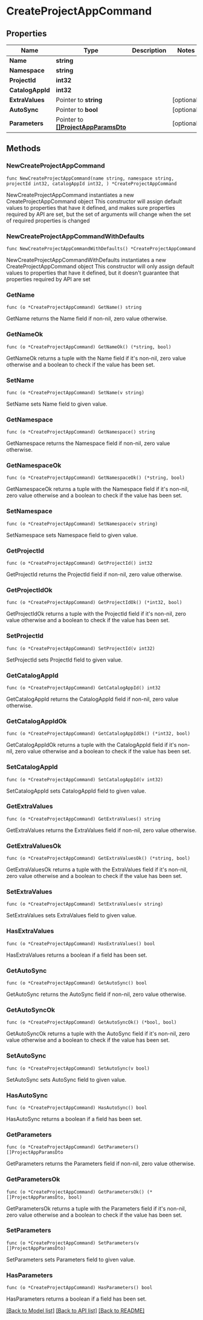 # CreateProjectAppCommand

## Properties

Name | Type | Description | Notes
------------ | ------------- | ------------- | -------------
**Name** | **string** |  | 
**Namespace** | **string** |  | 
**ProjectId** | **int32** |  | 
**CatalogAppId** | **int32** |  | 
**ExtraValues** | Pointer to **string** |  | [optional] 
**AutoSync** | Pointer to **bool** |  | [optional] 
**Parameters** | Pointer to [**[]ProjectAppParamsDto**](ProjectAppParamsDto.md) |  | [optional] 

## Methods

### NewCreateProjectAppCommand

`func NewCreateProjectAppCommand(name string, namespace string, projectId int32, catalogAppId int32, ) *CreateProjectAppCommand`

NewCreateProjectAppCommand instantiates a new CreateProjectAppCommand object
This constructor will assign default values to properties that have it defined,
and makes sure properties required by API are set, but the set of arguments
will change when the set of required properties is changed

### NewCreateProjectAppCommandWithDefaults

`func NewCreateProjectAppCommandWithDefaults() *CreateProjectAppCommand`

NewCreateProjectAppCommandWithDefaults instantiates a new CreateProjectAppCommand object
This constructor will only assign default values to properties that have it defined,
but it doesn't guarantee that properties required by API are set

### GetName

`func (o *CreateProjectAppCommand) GetName() string`

GetName returns the Name field if non-nil, zero value otherwise.

### GetNameOk

`func (o *CreateProjectAppCommand) GetNameOk() (*string, bool)`

GetNameOk returns a tuple with the Name field if it's non-nil, zero value otherwise
and a boolean to check if the value has been set.

### SetName

`func (o *CreateProjectAppCommand) SetName(v string)`

SetName sets Name field to given value.


### GetNamespace

`func (o *CreateProjectAppCommand) GetNamespace() string`

GetNamespace returns the Namespace field if non-nil, zero value otherwise.

### GetNamespaceOk

`func (o *CreateProjectAppCommand) GetNamespaceOk() (*string, bool)`

GetNamespaceOk returns a tuple with the Namespace field if it's non-nil, zero value otherwise
and a boolean to check if the value has been set.

### SetNamespace

`func (o *CreateProjectAppCommand) SetNamespace(v string)`

SetNamespace sets Namespace field to given value.


### GetProjectId

`func (o *CreateProjectAppCommand) GetProjectId() int32`

GetProjectId returns the ProjectId field if non-nil, zero value otherwise.

### GetProjectIdOk

`func (o *CreateProjectAppCommand) GetProjectIdOk() (*int32, bool)`

GetProjectIdOk returns a tuple with the ProjectId field if it's non-nil, zero value otherwise
and a boolean to check if the value has been set.

### SetProjectId

`func (o *CreateProjectAppCommand) SetProjectId(v int32)`

SetProjectId sets ProjectId field to given value.


### GetCatalogAppId

`func (o *CreateProjectAppCommand) GetCatalogAppId() int32`

GetCatalogAppId returns the CatalogAppId field if non-nil, zero value otherwise.

### GetCatalogAppIdOk

`func (o *CreateProjectAppCommand) GetCatalogAppIdOk() (*int32, bool)`

GetCatalogAppIdOk returns a tuple with the CatalogAppId field if it's non-nil, zero value otherwise
and a boolean to check if the value has been set.

### SetCatalogAppId

`func (o *CreateProjectAppCommand) SetCatalogAppId(v int32)`

SetCatalogAppId sets CatalogAppId field to given value.


### GetExtraValues

`func (o *CreateProjectAppCommand) GetExtraValues() string`

GetExtraValues returns the ExtraValues field if non-nil, zero value otherwise.

### GetExtraValuesOk

`func (o *CreateProjectAppCommand) GetExtraValuesOk() (*string, bool)`

GetExtraValuesOk returns a tuple with the ExtraValues field if it's non-nil, zero value otherwise
and a boolean to check if the value has been set.

### SetExtraValues

`func (o *CreateProjectAppCommand) SetExtraValues(v string)`

SetExtraValues sets ExtraValues field to given value.

### HasExtraValues

`func (o *CreateProjectAppCommand) HasExtraValues() bool`

HasExtraValues returns a boolean if a field has been set.

### GetAutoSync

`func (o *CreateProjectAppCommand) GetAutoSync() bool`

GetAutoSync returns the AutoSync field if non-nil, zero value otherwise.

### GetAutoSyncOk

`func (o *CreateProjectAppCommand) GetAutoSyncOk() (*bool, bool)`

GetAutoSyncOk returns a tuple with the AutoSync field if it's non-nil, zero value otherwise
and a boolean to check if the value has been set.

### SetAutoSync

`func (o *CreateProjectAppCommand) SetAutoSync(v bool)`

SetAutoSync sets AutoSync field to given value.

### HasAutoSync

`func (o *CreateProjectAppCommand) HasAutoSync() bool`

HasAutoSync returns a boolean if a field has been set.

### GetParameters

`func (o *CreateProjectAppCommand) GetParameters() []ProjectAppParamsDto`

GetParameters returns the Parameters field if non-nil, zero value otherwise.

### GetParametersOk

`func (o *CreateProjectAppCommand) GetParametersOk() (*[]ProjectAppParamsDto, bool)`

GetParametersOk returns a tuple with the Parameters field if it's non-nil, zero value otherwise
and a boolean to check if the value has been set.

### SetParameters

`func (o *CreateProjectAppCommand) SetParameters(v []ProjectAppParamsDto)`

SetParameters sets Parameters field to given value.

### HasParameters

`func (o *CreateProjectAppCommand) HasParameters() bool`

HasParameters returns a boolean if a field has been set.


[[Back to Model list]](../README.md#documentation-for-models) [[Back to API list]](../README.md#documentation-for-api-endpoints) [[Back to README]](../README.md)


